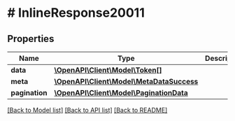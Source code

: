 # # InlineResponse20011

## Properties

Name | Type | Description | Notes
------------ | ------------- | ------------- | -------------
**data** | [**\OpenAPI\Client\Model\Token[]**](Token.md) |  | [optional] 
**meta** | [**\OpenAPI\Client\Model\MetaDataSuccess**](MetaDataSuccess.md) |  | [optional] 
**pagination** | [**\OpenAPI\Client\Model\PaginationData**](PaginationData.md) |  | [optional] 

[[Back to Model list]](../../README.md#documentation-for-models) [[Back to API list]](../../README.md#documentation-for-api-endpoints) [[Back to README]](../../README.md)


